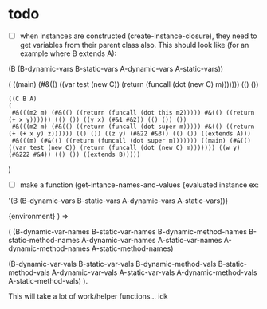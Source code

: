# todo

- [ ] when instances are constructed (create-instance-closure), they need to get variables from their parent class also. This should look like (for an example where B extends A): 

(B (B-dynamic-vars B-static-vars A-dynamic-vars A-static-vars))

(
	((main) (#&(() ((var test (new C)) (return (funcall (dot (new C) m))))))) 
	(() ()) 

	((C B A) 
	(
	 #&(((m2 m) (#&(() ((return (funcall (dot this m2))))) #&(() ((return (+ x y)))))) (() ()) ((y x) (#&1 #&2)) (() ()) ())
	 #&(((m2 m) (#&(() ((return (funcall (dot super m))))) #&(() ((return (+ (+ x y) z)))))) (() ()) ((z y) (#&22 #&3)) (() ()) ((extends A))) 
	 #&(((m) (#&(() ((return (funcall (dot super m))))))) ((main) (#&(() ((var test (new C)) (return (funcall (dot (new C) m))))))) ((w y) (#&222 #&4)) (() ()) ((extends B)))))
)


- [ ] make a function (get-intance-names-and-values {evaluated instance ex: 

'(B (B-dynamic-vars B-static-vars A-dynamic-vars A-static-vars))} 

{environment} ) => 

(
(B-dynamic-var-names B-static-var-names B-dynamic-method-names B-static-method-names A-dynamic-var-names A-static-var-names A-dynamic-method-names A-static-method-names)

(B-dynamic-var-vals B-static-var-vals B-dynamic-method-vals B-static-method-vals A-dynamic-var-vals A-static-var-vals A-dynamic-method-vals A-static-method-vals)
). 


This will take a lot of work/helper functions... idk
